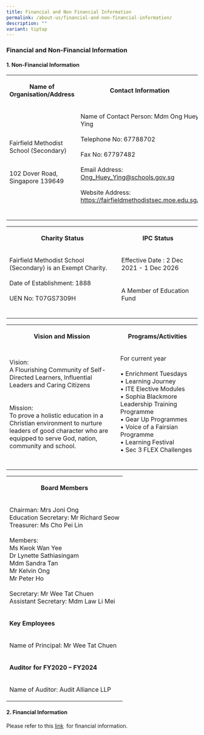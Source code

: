 ```yaml
---
title: Financial and Non Financial Information
permalink: /about-us/financial-and-non-financial-information/
description: ""
variant: tiptap
---
```

<h3>Financial and Non-Financial Information</h3>
<h4>1. Non-Financial Information</h4>
<table style="minWidth: 50px">
<colgroup>
<col>
<col>
</colgroup>
<tbody>
<tr>
<th rowspan="1" colspan="1">
<p>Name of Organisation/Address</p>
</th>
<th rowspan="1" colspan="1">
<p>Contact Information</p>
</th>
</tr>
<tr>
<td rowspan="1" colspan="1">
<p>
<br>Fairfield Methodist School (Secondary)
<br>
<br>
<br>102 Dover Road, Singapore 139649</p>
</td>
<td rowspan="1" colspan="1">
<p>Name of Contact Person: Mdm Ong Huey Ying
<br>
<br>Telephone No: 67788702
<br>
<br>Fax No: 67797482
<br>
<br>Email Address: <a href="mailto:Ong_Huey_Ying@schools.gov.sg" rel="noopener noreferrer nofollow" target="_blank">Ong_Huey_Ying@schools.gov.sg</a>
<br>
<br>Website Address: <a href="https://fairfieldmethodistsec.moe.edu.sg/" rel="noopener nofollow" target="_blank">https://fairfieldmethodistsec.moe.edu.sg/</a>
</p>
</td>
</tr>
<tr>
<td rowspan="1" colspan="1">
<p></p>
</td>
<td rowspan="1" colspan="1">
<p></p>
</td>
</tr>
</tbody>
</table>
<table style="minWidth: 50px">
<colgroup>
<col>
<col>
</colgroup>
<tbody>
<tr>
<th rowspan="1" colspan="1">
<p>Charity Status</p>
</th>
<th rowspan="1" colspan="1">
<p>IPC Status</p>
</th>
</tr>
<tr>
<td rowspan="1" colspan="1">
<p>Fairfield Methodist School (Secondary) is an Exempt Charity.
<br>
<br>Date of Establishment: 1888
<br>
<br>UEN No: T07GS7309H</p>
</td>
<td rowspan="1" colspan="1">
<p>Effective Date : 2 Dec 2021 - 1 Dec 2026
<br>
<br>
<br>A Member of Education Fund</p>
</td>
</tr>
<tr>
<td rowspan="1" colspan="1">
<p></p>
</td>
<td rowspan="1" colspan="1">
<p></p>
</td>
</tr>
</tbody>
</table>
<table style="minWidth: 50px">
<colgroup>
<col>
<col>
</colgroup>
<tbody>
<tr>
<th rowspan="1" colspan="1">
<p>Vision and Mission</p>
</th>
<th rowspan="1" colspan="1">
<p>Programs/Activities</p>
</th>
</tr>
<tr>
<td rowspan="1" colspan="1">
<p>Vision:
<br>A Flourishing Community of Self-Directed Learners, Influential Leaders
and Caring Citizens
<br>
<br>
<br>Mission:
<br>To prove a holistic education in a Christian environment to nurture leaders
of good character who are equipped to serve God, nation, community and
school.</p>
</td>
<td rowspan="1" colspan="1">
<p>For current year
<br>
<br>• Enrichment Tuesdays
<br>• Learning Journey
<br>• ITE Elective Modules
<br>• Sophia Blackmore Leadership Training Programme
<br>• Gear Up Programmes
<br>• Voice of a Fairsian Programme
<br>• Learning Festival
<br>• Sec 3 FLEX Challenges</p>
<p></p>
</td>
</tr>
<tr>
<td rowspan="1" colspan="1">
<p></p>
</td>
<td rowspan="1" colspan="1">
<p></p>
</td>
</tr>
</tbody>
</table>
<table style="minWidth: 25px">
<colgroup>
<col>
</colgroup>
<tbody>
<tr>
<th rowspan="1" colspan="1">
<p>Board Members</p>
</th>
</tr>
<tr>
<td rowspan="1" colspan="1">
<p>Chairman: Mrs Joni Ong
<br>Education Secretary: Mr Richard Seow
<br>Treasurer: Ms Cho Pei Lin
<br>
<br>Members:
<br>Ms Kwok Wan Yee
<br>Dr Lynette Sathiasingam
<br>Mdm Sandra Tan
<br>Mr Kelvin Ong
<br>Mr Peter Ho
<br>
<br>Secretary: Mr Wee Tat Chuen
<br>Assistant Secretary: Mdm Law Li Mei</p>
</td>
</tr>
<tr>
<td rowspan="1" colspan="1">
<p><strong>Key Employees</strong>
</p>
</td>
</tr>
<tr>
<td rowspan="1" colspan="1">
<p>Name of Principal: Mr Wee Tat Chuen</p>
</td>
</tr>
<tr>
<td rowspan="1" colspan="1">
<p><strong>Auditor for FY2020 – FY2024</strong>
</p>
</td>
</tr>
<tr>
<td rowspan="1" colspan="1">
<p>Name of Auditor: Audit Alliance LLP</p>
</td>
</tr>
</tbody>
</table>
<h4>2. Financial Information</h4>
<p>Please refer to this&nbsp;<a href="https://www.moe.gov.sg/about-us/organisation-structure/fpd/financial-summary" rel="noopener noreferrer nofollow" target="_blank">link</a>&nbsp;&nbsp;for
financial information.</p>